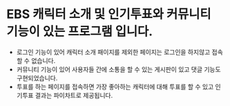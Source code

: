 EBS 캐릭터 소개 및 인기투표와 커뮤니티 기능이 있는 프로그램 입니다.
====================================================

* 로그인 기능이 있어 캐릭터 소개 패이지를 제외한 페이지는 로그인을 하지않고 접속할 수 없습니다.
* 커뮤니티 기능이 있어 사용자들 간에 소통을 할 수 있는 게시판이 있고 댓글 기능도 구현되었습니다.
* 투표를 하는 페이지를 접속하면 가장 좋아하는 캐릭터에 대해 투표를 할 수 있고 인기투표 결과는 파이차트로 제공됩니다.
